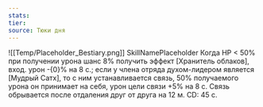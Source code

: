 ```yaml
---
stats: 
tier: 
source: Тюки дня
---
```

![[Temp/Placeholder_Bestiary.png]]
SkillNamePlaceholder
Когда HP < 50% при получении урона шанс 8% получить эффект [Хранитель облаков], вход. урон -{0}% на 8 с.; если у члена отряда духом-лидером является [Мудрый Сатх], то с ним устанавливается связь, 50% получаемого урона он принимает на себя, урон цели связи +5% на 8 с. Связь обрывается после отдаления друг от друга на 12 м. CD: 45 с.

